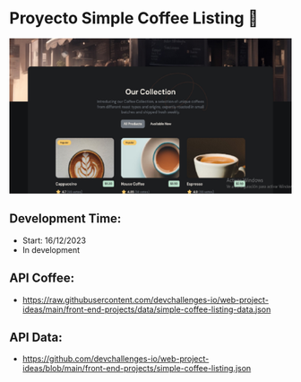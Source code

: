 # Proyecto Simple Coffee Listing 🚀
![Page main of the project](background_Simple_Coffee_Listing.png)
## Development Time:
- Start: 16/12/2023
- In development




## API Coffee:
- https://raw.githubusercontent.com/devchallenges-io/web-project-ideas/main/front-end-projects/data/simple-coffee-listing-data.json

## API Data:
- https://github.com/devchallenges-io/web-project-ideas/blob/main/front-end-projects/simple-coffee-listing.json
